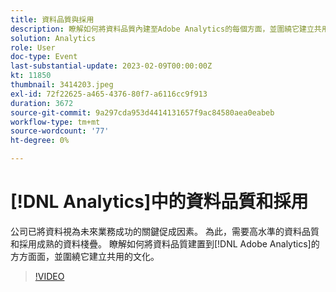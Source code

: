 ```yaml
---
title: 資料品質與採用
description: 瞭解如何將資料品質內建至Adobe Analytics的每個方面，並圍繞它建立共用的文化。
solution: Analytics
role: User
doc-type: Event
last-substantial-update: 2023-02-09T00:00:00Z
kt: 11850
thumbnail: 3414203.jpeg
exl-id: 72f22625-a465-4376-80f7-a6116cc9f913
duration: 3672
source-git-commit: 9a297cda953d4414131657f9ac84580aea0eabeb
workflow-type: tm+mt
source-wordcount: '77'
ht-degree: 0%

---
```


# [!DNL Analytics]中的資料品質和採用

公司已將資料視為未來業務成功的關鍵促成因素。 為此，需要高水準的資料品質和採用成熟的資料棧疊。 瞭解如何將資料品質建置到[!DNL Adobe Analytics]的方方面面，並圍繞它建立共用的文化。

>[!VIDEO](https://video.tv.adobe.com/v/3414203/?quality=12&learn=on)
